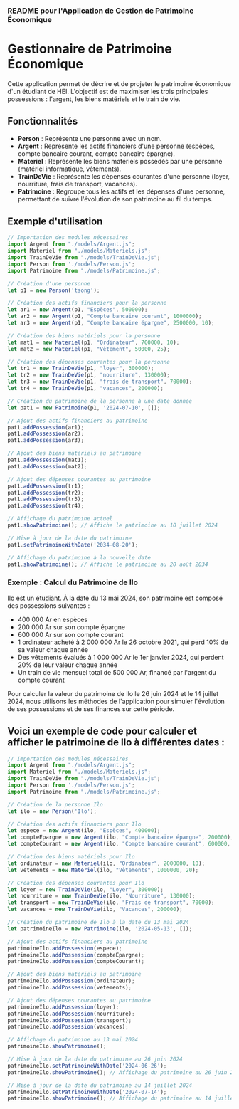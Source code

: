 ### README pour l'Application de Gestion de Patrimoine Économique

# Gestionnaire de Patrimoine Économique

Cette application permet de décrire et de projeter le patrimoine économique d'un étudiant de HEI. L'objectif est de maximiser les trois principales possessions : l'argent, les biens matériels et le train de vie.

## Fonctionnalités

- **Person** : Représente une personne avec un nom.
- **Argent** : Représente les actifs financiers d'une personne (espèces, compte bancaire courant, compte bancaire épargne).
- **Materiel** : Représente les biens matériels possédés par une personne (matériel informatique, vêtements).
- **TrainDeVie** : Représente les dépenses courantes d'une personne (loyer, nourriture, frais de transport, vacances).
- **Patrimoine** : Regroupe tous les actifs et les dépenses d'une personne, permettant de suivre l'évolution de son patrimoine au fil du temps.

## Exemple d'utilisation

```javascript
// Importation des modules nécessaires
import Argent from "./models/Argent.js";
import Materiel from "./models/Materiels.js";
import TrainDeVie from "./models/TrainDeVie.js";
import Person from './models/Person.js';
import Patrimoine from "./models/Patrimoine.js";

// Création d'une personne
let p1 = new Person('tsong');

// Création des actifs financiers pour la personne
let ar1 = new Argent(p1, "Espèces", 500000);
let ar2 = new Argent(p1, "Compte bancaire courant", 1000000);
let ar3 = new Argent(p1, "Compte bancaire épargne", 2500000, 10);

// Création des biens matériels pour la personne
let mat1 = new Materiel(p1, "Ordinateur", 700000, 10);
let mat2 = new Materiel(p1, "Vêtement", 50000, 25);

// Création des dépenses courantes pour la personne
let tr1 = new TrainDeVie(p1, "loyer", 300000);
let tr2 = new TrainDeVie(p1, "nourriture", 130000);
let tr3 = new TrainDeVie(p1, "frais de transport", 70000);
let tr4 = new TrainDeVie(p1, "vacances", 200000);

// Création du patrimoine de la personne à une date donnée
let pat1 = new Patrimoine(p1, '2024-07-10', []);

// Ajout des actifs financiers au patrimoine
pat1.addPossession(ar1);
pat1.addPossession(ar2);
pat1.addPossession(ar3);

// Ajout des biens matériels au patrimoine
pat1.addPossession(mat1);
pat1.addPossession(mat2);

// Ajout des dépenses courantes au patrimoine
pat1.addPossession(tr1);
pat1.addPossession(tr2);
pat1.addPossession(tr3);
pat1.addPossession(tr4);

// Affichage du patrimoine actuel
pat1.showPatrimoine(); // Affiche le patrimoine au 10 juillet 2024

// Mise à jour de la date du patrimoine
pat1.setPatrimoineWithDate('2034-08-20');

// Affichage du patrimoine à la nouvelle date
pat1.showPatrimoine(); // Affiche le patrimoine au 20 août 2034
```

### Exemple : Calcul du Patrimoine de Ilo

Ilo est un étudiant. À la date du 13 mai 2024, son patrimoine est composé des possessions suivantes :

- 400 000 Ar en espèces
- 200 000 Ar sur son compte épargne
- 600 000 Ar sur son compte courant
- 1 ordinateur acheté à 2 000 000 Ar le 26 octobre 2021, qui perd 10% de sa valeur chaque année
- Des vêtements évalués à 1 000 000 Ar le 1er janvier 2024, qui perdent 20% de leur valeur chaque année
- Un train de vie mensuel total de 500 000 Ar, financé par l'argent du compte courant

Pour calculer la valeur du patrimoine de Ilo le 26 juin 2024 et le 14 juillet 2024, nous utilisons les méthodes de l'application pour simuler l'évolution de ses possessions et de ses finances sur cette période.

## Voici un exemple de code pour calculer et afficher le patrimoine de Ilo à différentes dates :

```javascript
// Importation des modules nécessaires
import Argent from "./models/Argent.js";
import Materiel from "./models/Materiels.js";
import TrainDeVie from "./models/TrainDeVie.js";
import Person from './models/Person.js';
import Patrimoine from "./models/Patrimoine.js";

// Création de la personne Ilo
let ilo = new Person('Ilo');

// Création des actifs financiers pour Ilo
let espece = new Argent(ilo, "Espèces", 400000);
let compteEpargne = new Argent(ilo, "Compte bancaire épargne", 200000);
let compteCourant = new Argent(ilo, "Compte bancaire courant", 600000, 10);

// Création des biens matériels pour Ilo
let ordinateur = new Materiel(ilo, "Ordinateur", 2000000, 10);
let vetements = new Materiel(ilo, "Vêtements", 1000000, 20);

// Création des dépenses courantes pour Ilo
let loyer = new TrainDeVie(ilo, "Loyer", 300000);
let nourriture = new TrainDeVie(ilo, "Nourriture", 130000);
let transport = new TrainDeVie(ilo, "Frais de transport", 70000);
let vacances = new TrainDeVie(ilo, "Vacances", 200000);

// Création du patrimoine de Ilo à la date du 13 mai 2024
let patrimoineIlo = new Patrimoine(ilo, '2024-05-13', []);

// Ajout des actifs financiers au patrimoine
patrimoineIlo.addPossession(espece);
patrimoineIlo.addPossession(compteEpargne);
patrimoineIlo.addPossession(compteCourant);

// Ajout des biens matériels au patrimoine
patrimoineIlo.addPossession(ordinateur);
patrimoineIlo.addPossession(vetements);

// Ajout des dépenses courantes au patrimoine
patrimoineIlo.addPossession(loyer);
patrimoineIlo.addPossession(nourriture);
patrimoineIlo.addPossession(transport);
patrimoineIlo.addPossession(vacances);

// Affichage du patrimoine au 13 mai 2024
patrimoineIlo.showPatrimoine();

// Mise à jour de la date du patrimoine au 26 juin 2024
patrimoineIlo.setPatrimoineWithDate('2024-06-26');
patrimoineIlo.showPatrimoine(); // Affichage du patrimoine au 26 juin 2024

// Mise à jour de la date du patrimoine au 14 juillet 2024
patrimoineIlo.setPatrimoineWithDate('2024-07-14');
patrimoineIlo.showPatrimoine(); // Affichage du patrimoine au 14 juillet 2024
```
